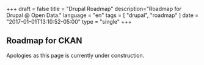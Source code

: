 +++
draft = false
title = "Drupal Roadmap"
description="Roadmap for Drupal @ Open Data."
language = "en"
tags = [
    "drupal",
    "roadmap"
]
date = "2017-01-01T13:10:52-05:00"
type = "single"
+++

## Roadmap for CKAN

Apologies as this page is currently under construction.
